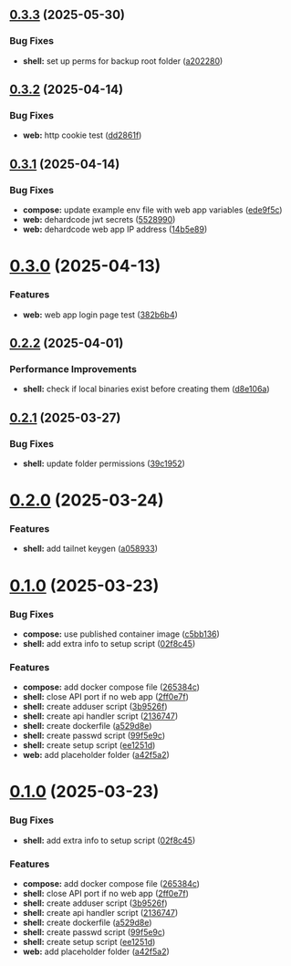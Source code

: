 ## [0.3.3](https://github.com/BPR02/PeerStash/compare/peerstash-v0.3.2...peerstash-v0.3.3) (2025-05-30)


### Bug Fixes

* **shell:** set up perms for backup root folder ([a202280](https://github.com/BPR02/PeerStash/commit/a2022804fc9839c6028df70afdfe210b5ac92cef))

## [0.3.2](https://github.com/BPR02/PeerStash/compare/peerstash-v0.3.1...peerstash-v0.3.2) (2025-04-14)


### Bug Fixes

* **web:** http cookie test ([dd2861f](https://github.com/BPR02/PeerStash/commit/dd2861f8c4a897329abbba1b26664eba365cd826))

## [0.3.1](https://github.com/BPR02/PeerStash/compare/peerstash-v0.3.0...peerstash-v0.3.1) (2025-04-14)


### Bug Fixes

* **compose:** update example env file with web app variables ([ede9f5c](https://github.com/BPR02/PeerStash/commit/ede9f5c830cd6c1f1b64aca27dd817ee7f76b11e))
* **web:** dehardcode jwt secrets ([5528990](https://github.com/BPR02/PeerStash/commit/5528990e5abb1dda7f64a2e81fe68f10b0a7c606))
* **web:** dehardcode web app IP address ([14b5e89](https://github.com/BPR02/PeerStash/commit/14b5e898cb18c43ea4c445b352f439dfe33ecd15))

# [0.3.0](https://github.com/BPR02/PeerStash/compare/peerstash-v0.2.2...peerstash-v0.3.0) (2025-04-13)


### Features

* **web:** web app login page test ([382b6b4](https://github.com/BPR02/PeerStash/commit/382b6b47e86aae671a6bc9b4ed78627886db4ad4))

## [0.2.2](https://github.com/BPR02/PeerStash/compare/peerstash-v0.2.1...peerstash-v0.2.2) (2025-04-01)


### Performance Improvements

* **shell:** check if local binaries exist before creating them ([d8e106a](https://github.com/BPR02/PeerStash/commit/d8e106a1800062e54a3711d299e20191d679ab02))

## [0.2.1](https://github.com/BPR02/PeerStash/compare/peerstash-v0.2.0...peerstash-v0.2.1) (2025-03-27)


### Bug Fixes

* **shell:** update folder permissions ([39c1952](https://github.com/BPR02/PeerStash/commit/39c1952b4cf50debd62bb49135d8fcbb4d0a178b))

# [0.2.0](https://github.com/BPR02/PeerStash/compare/peerstash-v0.1.0...peerstash-v0.2.0) (2025-03-24)


### Features

* **shell:** add tailnet keygen ([a058933](https://github.com/BPR02/PeerStash/commit/a0589331a33c2122d5a12efc4151323095e23180))

# [0.1.0](https://github.com/BPR02/PeerStash/compare/peerstash-v0.0.1...peerstash-v0.1.0) (2025-03-23)


### Bug Fixes

* **compose:** use published container image ([c5bb136](https://github.com/BPR02/PeerStash/commit/c5bb136bcade51de43bfb0a1f9938d02ab6691ae))
* **shell:** add extra info to setup script ([02f8c45](https://github.com/BPR02/PeerStash/commit/02f8c45c5867559689be445af4b49b967877ffd5))


### Features

* **compose:** add docker compose file ([265384c](https://github.com/BPR02/PeerStash/commit/265384c7ac72f9c503f25cf499438cc71b1feef8))
* **shell:** close API port if no web app ([2ff0e7f](https://github.com/BPR02/PeerStash/commit/2ff0e7fd54d0b01e8116e3e42c7e915b3ebc2683))
* **shell:** create adduser script ([3b9526f](https://github.com/BPR02/PeerStash/commit/3b9526f4249702f03eeb08d28d2ad6b57b415050))
* **shell:** create api handler script ([2136747](https://github.com/BPR02/PeerStash/commit/213674771c7064809736ca8b7fbdfa448517ed81))
* **shell:** create dockerfile ([a529d8e](https://github.com/BPR02/PeerStash/commit/a529d8e43b23d27df3e491ed262d79dc734315e7))
* **shell:** create passwd script ([99f5e9c](https://github.com/BPR02/PeerStash/commit/99f5e9ccd7b845441d7e7a19045950f42b8fe008))
* **shell:** create setup script ([ee1251d](https://github.com/BPR02/PeerStash/commit/ee1251d60c74b25efb37ed48f997afd35f8e7991))
* **web:** add placeholder folder ([a42f5a2](https://github.com/BPR02/PeerStash/commit/a42f5a21d96f4c854ae0b400466767f2acaa33e7))

# [0.1.0](https://github.com/BPR02/PeerStash/compare/peerstash-v0.0.1...peerstash-0.1.0) (2025-03-23)


### Bug Fixes

* **shell:** add extra info to setup script ([02f8c45](https://github.com/BPR02/PeerStash/commit/02f8c45c5867559689be445af4b49b967877ffd5))


### Features

* **compose:** add docker compose file ([265384c](https://github.com/BPR02/PeerStash/commit/265384c7ac72f9c503f25cf499438cc71b1feef8))
* **shell:** close API port if no web app ([2ff0e7f](https://github.com/BPR02/PeerStash/commit/2ff0e7fd54d0b01e8116e3e42c7e915b3ebc2683))
* **shell:** create adduser script ([3b9526f](https://github.com/BPR02/PeerStash/commit/3b9526f4249702f03eeb08d28d2ad6b57b415050))
* **shell:** create api handler script ([2136747](https://github.com/BPR02/PeerStash/commit/213674771c7064809736ca8b7fbdfa448517ed81))
* **shell:** create dockerfile ([a529d8e](https://github.com/BPR02/PeerStash/commit/a529d8e43b23d27df3e491ed262d79dc734315e7))
* **shell:** create passwd script ([99f5e9c](https://github.com/BPR02/PeerStash/commit/99f5e9ccd7b845441d7e7a19045950f42b8fe008))
* **shell:** create setup script ([ee1251d](https://github.com/BPR02/PeerStash/commit/ee1251d60c74b25efb37ed48f997afd35f8e7991))
* **web:** add placeholder folder ([a42f5a2](https://github.com/BPR02/PeerStash/commit/a42f5a21d96f4c854ae0b400466767f2acaa33e7))
